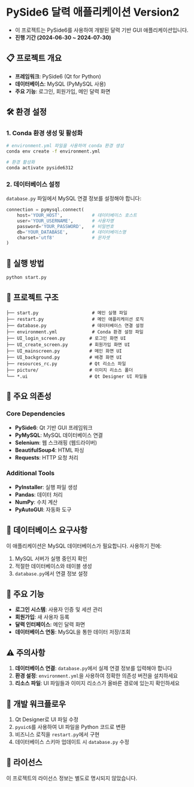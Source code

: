 # PySide6 달력 애플리케이션 Version2

- 이 프로젝트는 PySide6를 사용하여 개발된 달력 기반 GUI 애플리케이션입니다.
- **진행 기간 (2024-06-30 ~ 2024-07-30)**

## 📋 프로젝트 개요

- **프레임워크**: PySide6 (Qt for Python)
- **데이터베이스**: MySQL (PyMySQL 사용)
- **주요 기능**: 로그인, 회원가입, 메인 달력 화면

## 🛠️ 환경 설정

### 1. Conda 환경 생성 및 활성화

```bash
# environment.yml 파일을 사용하여 conda 환경 생성
conda env create -f environment.yml

# 환경 활성화
conda activate pyside6312
```

### 2. 데이터베이스 설정

`database.py` 파일에서 MySQL 연결 정보를 설정해야 합니다:

```python
connection = pymysql.connect(
    host='YOUR_HOST',           # 데이터베이스 호스트
    user='YOUR_USERNAME',       # 사용자명
    password='YOUR_PASSWORD',   # 비밀번호
    db='YOUR_DATABASE',         # 데이터베이스명
    charset='utf8'              # 문자셋
)
```

## 🚀 실행 방법

```bash
python start.py
```

## 📁 프로젝트 구조

```
├── start.py                    # 메인 실행 파일
├── restart.py                  # 메인 애플리케이션 로직
├── database.py                 # 데이터베이스 연결 설정
├── environment.yml             # Conda 환경 설정 파일
├── UI_login_screen.py         # 로그인 화면 UI
├── UI_create_screen.py        # 회원가입 화면 UI
├── UI_mainscreen.py           # 메인 화면 UI
├── UI_background.py           # 배경 화면 UI
├── resources_rc.py            # Qt 리소스 파일
├── picture/                   # 이미지 리소스 폴더
└── *.ui                       # Qt Designer UI 파일들
```

## 🔧 주요 의존성

### Core Dependencies
- **PySide6**: Qt 기반 GUI 프레임워크
- **PyMySQL**: MySQL 데이터베이스 연결
- **Selenium**: 웹 스크래핑 (웹드라이버)
- **BeautifulSoup4**: HTML 파싱
- **Requests**: HTTP 요청 처리

### Additional Tools
- **PyInstaller**: 실행 파일 생성
- **Pandas**: 데이터 처리
- **NumPy**: 수치 계산
- **PyAutoGUI**: 자동화 도구

## 💾 데이터베이스 요구사항

이 애플리케이션은 MySQL 데이터베이스가 필요합니다. 사용하기 전에:

1. MySQL 서버가 실행 중인지 확인
2. 적절한 데이터베이스와 테이블 생성
3. `database.py`에서 연결 정보 설정

## 🎯 주요 기능

- **로그인 시스템**: 사용자 인증 및 세션 관리
- **회원가입**: 새 사용자 등록
- **달력 인터페이스**: 메인 달력 화면
- **데이터베이스 연동**: MySQL을 통한 데이터 저장/조회

## ⚠️ 주의사항

1. **데이터베이스 연결**: `database.py`에서 실제 연결 정보를 입력해야 합니다
2. **환경 설정**: `environment.yml`을 사용하여 정확한 의존성 버전을 설치하세요
3. **리소스 파일**: UI 파일들과 이미지 리소스가 올바른 경로에 있는지 확인하세요

## 🔄 개발 워크플로우

1. Qt Designer로 UI 파일 수정
2. `pyuic6`를 사용하여 UI 파일을 Python 코드로 변환
3. 비즈니스 로직을 `restart.py`에서 구현
4. 데이터베이스 스키마 업데이트 시 `database.py` 수정

## 📝 라이선스

이 프로젝트의 라이선스 정보는 별도로 명시되지 않았습니다.
